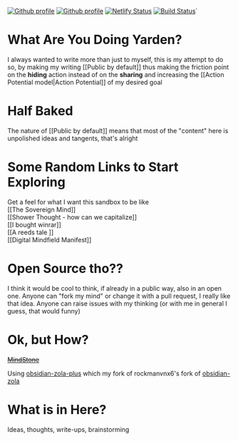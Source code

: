 [![Github profile](https://img.shields.io/badge/Github-Yarden--zmr-brightgreen)](https://github.com/Yarden-zmr) [![Github profile](https://img.shields.io/github/commit-activity/w/yarden-zmr/me)](https://github.com/Yarden-zmr/me) [![Netlify Status](https://api.netlify.com/api/v1/badges/21ea0727-3658-4fe8-a9c2-5a227ae2cf75/deploy-status)](https://app.netlify.com/sites/yarden-zamir/deploys) [![Build Status](https://badges.netlify.com/api/site-name.svg?branch=master)](https://app.netlify.com/sites/site-name/deploys)`

# What Are You Doing Yarden?
I always wanted to write more than just to myself, this is my attempt to do so, by making my writing [[Public by default]] thus making the friction point on the **hiding** action instead of on the **sharing** and increasing the [[Action Potential model|Action Potential]] of my desired goal

# Half Baked
The nature of [[Public by default]] means that most of the "content" here is unpolished ideas and tangents, that's alright

# Some Random Links to Start Exploring
Get a feel for what I want this sandbox to be like  
[[The Sovereign Mind]]  
[[Shower Thought - how can we capitalize]]  
[[I bought winrar]]  
[[A reeds tale ]]  
[[Digital Mindfield Manifest]]  

# Open Source tho??
I think it would be cool to think, if already in a public way, also in an open one. Anyone can "fork my mind" or change it with a pull request, I really like that idea. Anyone can raise issues with my thinking (or with me in general I guess, that would funny)

# Ok, but How?
~~[MindStone](https://mindstone.tuancao.me/)~~  

Using [obsidian-zola-plus](https://github.com/Yarden-zmr/obsidian-zola-plus) which my fork of rockmanvnx6's fork of [obsidian-zola](https://github.com/ppeetteerrs/obsidian-zola)

# What is in Here?
Ideas, thoughts, write-ups, brainstorming
